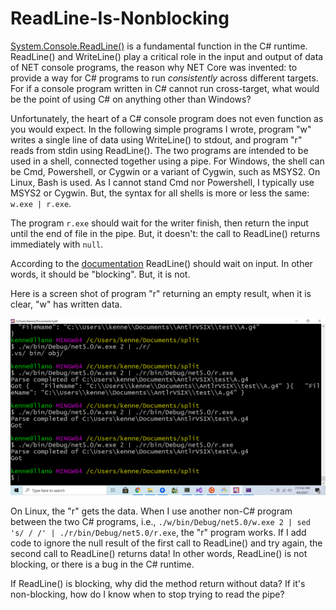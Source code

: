 # ReadLine-Is-Nonblocking
[System.Console.ReadLine()](https://docs.microsoft.com/en-us/dotnet/api/system.console.readline?view=net-5.0) is a fundamental
function in the C# runtime. ReadLine() and WriteLine() play a critical role
in the input and output of data of NET console programs, the reason why NET Core was invented: to provide
a way for C# programs to run *consistently* across different targets.
For if a console program written in C# cannot run cross-target,
what would be the point of using C# on anything other than Windows?

Unfortunately, the heart of a C# console program does not even function as you would expect. In the following simple programs I wrote,
program "w" writes a single line of data using WriteLine() to stdout, and program "r" reads from stdin using ReadLine().
The two programs are intended to be used in a shell, connected together using a pipe. For Windows, the shell can be Cmd, Powershell, or Cygwin or a variant of Cygwin, such as MSYS2. On Linux, Bash is used. As
I cannot stand Cmd nor Powershell, I typically use MSYS2 or Cygwin.
But, the syntax for all shells is more or less the same: `w.exe | r.exe`.

The program `r.exe` should wait for the writer finish, then return the input until the end of file in the pipe. But, it doesn't:
the call to ReadLine() returns immediately with `null`.

According to the [documentation](https://docs.microsoft.com/en-us/dotnet/api/system.console.readline?view=net-5.0) ReadLine()
should wait on input. In other words, it should be "blocking". But, it is not.

Here is a screen shot of program "r" returning an empty result, when it is clear, "w" has written data.

![To err is human, but not for computer](Screenshot%20(27).png)

On Linux, the "r" gets the data. When I use another non-C# program between the two
C# programs, i.e., `./w/bin/Debug/net5.0/w.exe 2 | sed 's/ / /' | ./r/bin/Debug/net5.0/r.exe`,
the "r" program works. If I add code to ignore the null result of the first call to ReadLine() and
try again, the second call to ReadLine() returns data! In other words, ReadLine() is not blocking, or there is a bug
in the C# runtime.

If ReadLine() is blocking, why did the method return without data? If it's non-blocking, how do I know when to stop trying to read the pipe?
